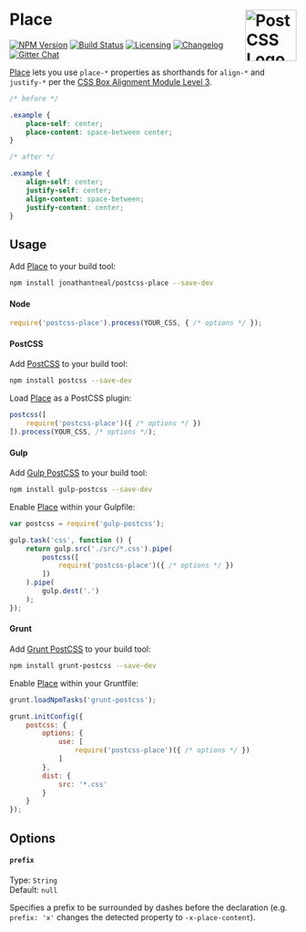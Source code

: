 # Place <a href="https://github.com/postcss/postcss"><img src="https://postcss.github.io/postcss/logo.svg" alt="PostCSS Logo" width="90" height="90" align="right"></a>

[![NPM Version][npm-img]][npm-url]
[![Build Status][cli-img]][cli-url]
[![Licensing][lic-image]][lic-url]
[![Changelog][log-image]][log-url]
[![Gitter Chat][git-image]][git-url]

[Place] lets you use `place-*` properties as shorthands for `align-*` and `justify-*` per the [CSS Box Alignment Module Level 3].

```css
/* before */

.example {
	place-self: center;
	place-content: space-between center;
}

/* after */

.example {
	align-self: center;
	justify-self: center;
	align-content: space-between;
	justify-content: center;
}
```

## Usage

Add [Place] to your build tool:

```bash
npm install jonathantneal/postcss-place --save-dev
```

#### Node

```js
require('postcss-place').process(YOUR_CSS, { /* options */ });
```

#### PostCSS

Add [PostCSS] to your build tool:

```bash
npm install postcss --save-dev
```

Load [Place] as a PostCSS plugin:

```js
postcss([
	require('postcss-place')({ /* options */ })
]).process(YOUR_CSS, /* options */);
```

#### Gulp

Add [Gulp PostCSS] to your build tool:

```bash
npm install gulp-postcss --save-dev
```

Enable [Place] within your Gulpfile:

```js
var postcss = require('gulp-postcss');

gulp.task('css', function () {
	return gulp.src('./src/*.css').pipe(
		postcss([
			require('postcss-place')({ /* options */ })
		])
	).pipe(
		gulp.dest('.')
	);
});
```

#### Grunt

Add [Grunt PostCSS] to your build tool:

```bash
npm install grunt-postcss --save-dev
```

Enable [Place] within your Gruntfile:

```js
grunt.loadNpmTasks('grunt-postcss');

grunt.initConfig({
	postcss: {
		options: {
			use: [
				require('postcss-place')({ /* options */ })
			]
		},
		dist: {
			src: '*.css'
		}
	}
});
```

## Options

#### `prefix`

Type: `String`  
Default: `null`

Specifies a prefix to be surrounded by dashes before the declaration (e.g. `prefix: 'x'` changes the detected property to `-x-place-content`).

[npm-url]: https://www.npmjs.com/package/postcss-place
[npm-img]: https://img.shields.io/npm/v/postcss-place.svg
[cli-url]: https://travis-ci.org/jonathantneal/postcss-place
[cli-img]: https://img.shields.io/travis/jonathantneal/postcss-place.svg
[lic-url]: LICENSE.md
[lic-image]: https://img.shields.io/npm/l/postcss-place.svg
[log-url]: CHANGELOG.md
[log-image]: https://img.shields.io/badge/changelog-md-blue.svg
[git-url]: https://gitter.im/postcss/postcss
[git-image]: https://img.shields.io/badge/chat-gitter-blue.svg

[Place]: https://github.com/jonathantneal/postcss-place
[CSS Box Alignment Module Level 3]: https://drafts.csswg.org/css-align/#propdef-place-content
[PostCSS]: https://github.com/postcss/postcss
[Gulp PostCSS]: https://github.com/postcss/gulp-postcss
[Grunt PostCSS]: https://github.com/nDmitry/grunt-postcss
